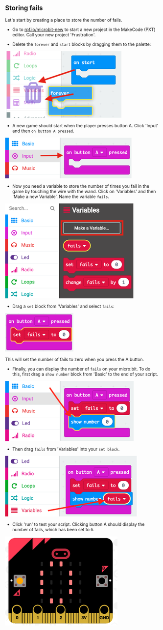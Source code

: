 ## Storing fails

Let's start by creating a place to store the number of fails.

+ Go to <a href="https://rpf.io/microbit-new" target="_blank">rpf.io/microbit-new</a> to start a new project in the MakeCode (PXT) editor. Call your new project 'Frustration'.

+ Delete the `forever` and `start` blocks by dragging them to the palette:

![Screenshot](images/frustration-bin.png)

+ A new game should start when the player presses button A. Click 'Input' and then `on button A pressed`.

![screenshot](images/frustration-onPressA.png)

+ Now you need a variable to store the number of times you fail in the game by touching the wire with the wand. Click on 'Variables' and then 'Make a new Variable'. Name the variable `fails`.

![screenshot](images/frustration-variable.png)

+ Drag a `set` block from 'Variables' and select `fails`:

![Screenshot](images/frustration-fails.png)

This will set the number of fails to zero when you press the A button.

+ Finally, you can display the number of `fails` on your micro:bit. To do this, first drag a `show number` block from 'Basic' to the end of your script.

![Screenshot](images/frustration-show.png)

+ Then drag `fails` from 'Variables' into your `set block`.

![Screenshot](images/frustration-show-fails.png)

+ Click 'run' to test your script. Clicking button A should display the number of fails, which has been set to `0`.

![Screenshot](images/frustration-fails-test.png)
